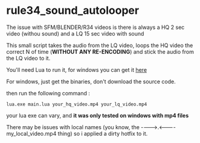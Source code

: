 # rule34_sound_autolooper

The issue with SFM/BLENDER/R34 videos is there is always a HQ 2 sec video (withou sound) and a LQ 15 sec video with sound


This small script takes the audio from the LQ video, loops the HQ video the correct N of time (**WITHOUT ANY RE-ENCODING**) and stick the audio from the LQ video to it.



You'll need Lua to run it, for windows you can get it [here](http://luabinaries.sourceforge.net/download.html)

For windows, just get the binaries, don't download the source code.


then run the following command : 


`lua.exe main.lua your_hq_video.mp4 your_lq_video.mp4`

your lua exe can vary, and **it was only tested on windows with mp4 files**


There may be issues with local names (you know, the ---->.<----my_local_video.mp4 thing) so i applied a dirty hotfix to it.
